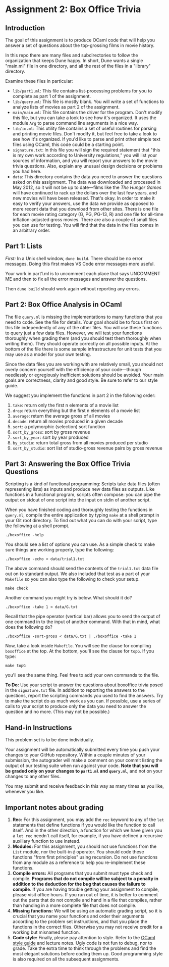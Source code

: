 # Assignment 2: Box Office Trivia

## Introduction

The goal of this assignment is to produce OCaml code that will help you answer
a set of questions about the top-grossing films in movie history.

In this repo there are many files and subdirectories to follow
the organization that keeps Dune happy.  In short, Dune wants
a single "main.ml" file in one directory, and all the rest of the
files in a "library" directory.

Examine these files in particular:
- `lib/part1.ml`: This file contains list-processing problems for you to complete as
    part 1 of the assignment.
- `lib/query.ml`: This file is mostly blank. You will write a set of functions to
    analyze lists of movies as part 2 of the assignment.
- `main/main.ml`: This file contains the driver for the program. Don't modify this
    file, but you can take a look to see how it's organized. It uses the module
    `Arg` to parse command line arguments in a nice way.
- `lib/io.ml`: This utility file contains a set of useful routines for parsing and
    printing movie files. Don't modify it, but feel free to take a look to see
    how it's organized. If you'd like to parse and print other simple text files
    using OCaml, this code could be a starting point.
- `signature.txt`: In this file you will sign the required statement that 
    "this is my own work according to University regulations," you will list
     your sources of information, and you will report your answers to the 
     movie trivia questions.  Also, explain any unusual design decisions or 
     problems you had here.
- `data`: This directory contains the data you need to answer the questions
    asked on this assignment. The data was downloaded and processed in May 2012,
    so it will not be up to date&mdash;films like the *The Hunger Games* will
    have continued to rack up the dollars over the last few years, and new
    movies will have been released. That's okay. In order to make it easy to
    verify your answers, use the data we provide as opposed to more recent data
    that you download from other sites. There is one file for each movie rating
    category (G, PG, PG-13, R) and one file for all-time inflation-adjusted
    gross movies. There are also a couple of small files you can use for
    testing. You will find that the data in the files comes in an arbitrary
    order.

## Part 1: Lists

*First:* In a Unix shell window, `dune build`.
There should be no error messages.
Doing this first makes VS Code error messages more useful.

Your work in part1.ml is to uncomment each
place that says UNCOMMENT ME and then
to fix all the error messages and answer the questions.

Then `dune build` should work again without reporting any errors.

## Part 2: Box Office Analysis in OCaml

The file `query.ml` is missing the implementations to many functions that you
need to code. See the file for details. Your goal should be to focus first on
this file independently of any of the other files. You will use these functions
to query just a few data files. However, we will test your functions thoroughly
when grading them (and you should test them thoroughly when writing them). They
should operate correctly on all possible inputs. At the bottom of the file there
is some sample infrastructure for unit tests that you may use as a model for
your own testing.

Since the data files you are working with are relatively small, you should not
overly concern yourself with the efficiency of your code&mdash;though needlessly
or egregiously inefficient solutions should be avoided. Your main goals are
correctness, clarity and good style. Be sure to refer to our style guide.

We suggest you implement the functions in part 2 in the following order:
1. `take`: return only the first n elements of a movie list
2. `drop`: return everything but the first n elements of a movie list
3. `average`: return the average gross of all movies
4. `decade`: return all movies produced in a given decade
5. `sort`: a polymorphic (selection) sort function
6. `sort_by_gross`: sort by gross revenue
7. `sort_by_year`: sort by year produced
8. `by_studio`: return total gross from all movies produced per studio
9. `sort_by_studio`: sort list of studio-gross revenue pairs by gross revenue

## Part 3: Answering the Box Office Trivia Questions

Scripting is a kind of functional programming: Scripts take data files (often
representing lists) as inputs and produce new data files as outputs. Like
functions in a functional program, scripts often compose: you can pipe the
output on stdout of one script into the input on stdin of another script.

When you have finished coding and thoroughly testing the functions in
`query.ml`, compile the entire application by typing `make` at a shell prompt in
your Git root directory. To find out what you can do with your script, type the
following at a shell prompt.

```
./boxoffice -help
```

You should see a list of options you can use. As a simple check to make sure
things are working properly, type the following:

```
./boxoffice -echo < data/trial1.txt
```

The above command should send the contents of the `trial1.txt` data file out on
to standard output. We also included that test as a part of your `Makefile` so
you can also type the following to check your setup.

```
make check
```

Another command you might try is below. What should it do?

```
./boxoffice -take 1 < data/G.txt
```

Recall that the pipe operator (vertical bar) allows you to send the output of
one command in to the input of another command. With that in mind, what does the
following do?

```
./boxoffice -sort-gross < data/G.txt | ./boxoffice -take 1
```

Now, take a look inside `Makefile`. You will see the clause for compiling
`boxoffice` at the top. At the bottom, you'll see the clause for `topG`. If you
type:

```
make topG
```

you'll see the same thing. Feel free to add your own commands to the file.

**To Do:** Use your script to answer the questions about boxoffice trivia posed
in the `signature.txt` file. In addition to reporting the answers to the
questions, report the scripting commands you used to find the answers. Try to
make the script do as much work as you can. If possible, use a series of calls
to your script to produce only the data you need to answer the question and no
more. (This may not be possible.)

## Hand-in Instructions

This problem set is to be done individually.

Your assignment will be automatically submitted every time you push your changes
to your GitHub repository. Within a couple minutes of your submission, the
autograder will make a comment on your commit listing the output of our testing
suite when run against your code. **Note that you will be graded only on your
changes to `part1.ml` and `query.ml`**, and not on your changes to any other
files.

You may submit and receive feedback in this way as many times as you like,
whenever you like.

## Important notes about grading

1. **Rec:** For this assignment, you may add the `rec` keyword to any of the
    `let` statements that define functions if you would like the function to
    call itself. And in the other direction, a function for which we have given
    you a `let rec` needn't call itself, for example, if you have defined a
    recursive auxiliary function to use instead.
2. **Modules:** For this assignment, you should not use functions from the
    `List` module, nor the built-in `@` operator. You should code these
    functions "from first principles" using recursion. Do not use functions from
    any module as a reference to help you re-implement these functions.
3. **Compile errors:** All programs that you submit must type check and compile.
    **Programs that do not compile will be subject to a penalty in addition to
    the deduction for the bug that causes the failure to compile**. If you are
    having trouble getting your assignment to compile, please visit office
    hours. If you run out of time, it is better to comment out the parts that do
    not compile and hand in a file that compiles, rather than handing in a more
    complete file that does not compile.
4. **Missing functions:** We will be using an automatic grading script, so it is
    crucial that you name your functions and order their arguments according to
    the problem set instructions, and that you place the functions in the
    correct files. Otherwise you may not receive credit for a working but
    misnamed function.
5. **Code style:** Finally, please pay attention to style. Refer to the
    [OCaml style guide](https://www.cs.princeton.edu/courses/archive/fall22/cos326/style.php)
    and lecture notes. Ugly code is not fun to debug, nor to grade. Take the
    extra time to think through the problems and find the most elegant solutions
    before coding them up. Good programming style is also required on all the
    subsequent assignments.
